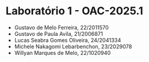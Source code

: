 # Laboratório 1 - OAC-2025.1

- Gustavo de Melo Ferreira, 22/2011570
- Gustavo de Paula Avila, 21/2006871
- Lucas Seabra Gomes Oliveira, 24/2041334
- Michele Nakagomi Lebarbenchon, 23/2029078
- Willyan Marques de Melo, 22/1020940
